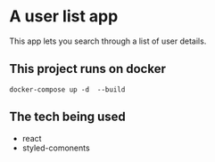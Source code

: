 # A user list app
This app lets you search through a list of user details.
## This project runs on docker
`docker-compose up -d  --build`
## The tech being used
- react
- styled-comonents
